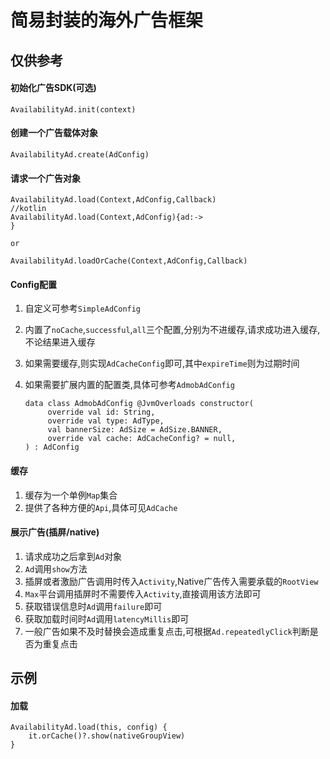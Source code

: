 # 简易封装的海外广告框架

## 仅供参考

#### 初始化广告SDK(可选)

    AvailabilityAd.init(context)

#### 创建一个广告载体对象

    AvailabilityAd.create(AdConfig)

#### 请求一个广告对象

    AvailabilityAd.load(Context,AdConfig,Callback)
    //kotlin
    AvailabilityAd.load(Context,AdConfig){ad:->
    }

    or

    AvailabilityAd.loadOrCache(Context,AdConfig,Callback)

#### Config配置

1. 自定义可参考`SimpleAdConfig`
2. 内置了`noCache`,`successful`,`all`三个配置,分别为不进缓存,请求成功进入缓存,不论结果进入缓存
3. 如果需要缓存,则实现`AdCacheConfig`即可,其中`expireTime`则为过期时间
4. 如果需要扩展内置的配置类,具体可参考`AdmobAdConfig`

       data class AdmobAdConfig @JvmOverloads constructor(
            override val id: String,
            override val type: AdType,
            val bannerSize: AdSize = AdSize.BANNER,
            override val cache: AdCacheConfig? = null,
       ) : AdConfig

#### 缓存

1. 缓存为一个单例`Map`集合
2. 提供了各种方便的`Api`,具体可见`AdCache`

#### 展示广告(插屏/native)

1. 请求成功之后拿到`Ad`对象
2. `Ad`调用`show`方法
3. 插屏或者激励广告调用时传入`Activity`,Native广告传入需要承载的`RootView`
4. `Max`平台调用插屏时不需要传入`Activity`,直接调用该方法即可
5. 获取错误信息时`Ad`调用`failure`即可
6. 获取加载时间时`Ad`调用`latencyMillis`即可
7. 一般广告如果不及时替换会造成重复点击,可根据`Ad.repeatedlyClick`判断是否为重复点击

## 示例

#### 加载

    AvailabilityAd.load(this, config) {
        it.orCache()?.show(nativeGroupView)
    }

